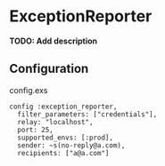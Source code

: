 # ExceptionReporter

**TODO: Add description**

## Configuration

config.exs

```
config :exception_reporter,
  filter_parameters: ["credentials"],
  relay: "localhost",
  port: 25,
  supported_envs: [:prod],
  sender: ~s(no-reply@a.com),
  recipients: ["a@a.com"]
```
